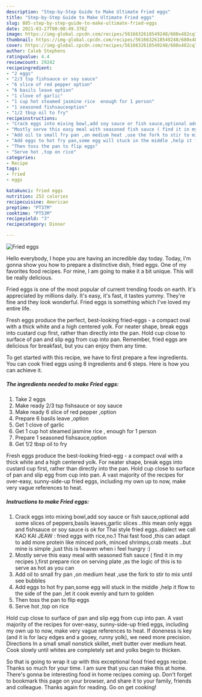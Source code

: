 ```yaml
---
description: "Step-by-Step Guide to Make Ultimate Fried eggs"
title: "Step-by-Step Guide to Make Ultimate Fried eggs"
slug: 885-step-by-step-guide-to-make-ultimate-fried-eggs
date: 2021-03-27T00:08:49.376Z
image: https://img-global.cpcdn.com/recipes/5616632618549248/680x482cq70/fried-eggs-recipe-main-photo.jpg
thumbnail: https://img-global.cpcdn.com/recipes/5616632618549248/680x482cq70/fried-eggs-recipe-main-photo.jpg
cover: https://img-global.cpcdn.com/recipes/5616632618549248/680x482cq70/fried-eggs-recipe-main-photo.jpg
author: Caleb Stephens
ratingvalue: 4.4
reviewcount: 29242
recipeingredient:
- "2 eggs"
- "2/3 tsp fishsauce or soy sauce"
- "6 slice of red pepper option"
- "6 basils leave option"
- "1 clove of garlic"
- "1 cup hot steamed jasmine rice  enough for 1 person"
- "1 seasoned fishsauceoption"
- "1/2 tbsp oil to fry"
recipeinstructions:
- "Crack eggs into mixing bowl,add soy sauce or fish sauce,optional add some slices of peppers,basils leaves,garlic slices ..this mean only eggs and fishsauce or soy sauce is ok for Thai style fried eggs..dialect we call KAO KAI JEAW : fried eggs with rice,no.1 Thai fast food ,this can adapt to add more protein like minced pork, minced shrimps,crab meats ..but mine is simple ,just this is heaven when i feel hungry :)"
- "Mostly serve this easy meal with seasoned fish sauce ( find it in my recipes ),first prepare rice on serving plate ,as the logic of this is to serve as hot as you can"
- "Add oil to small fry pan ,on medium heat ,use the fork to stir to mix until see bubbles"
- "Add eggs to hot fry pan,some egg will stuck in the middle ,help it flow to the side of the pan ,let it cook evenly and turn to golden"
- "Then toss the pan to flip eggs"
- "Serve hot ,top on rice"
categories:
- Recipe
tags:
- fried
- eggs

katakunci: fried eggs 
nutrition: 253 calories
recipecuisine: American
preptime: "PT37M"
cooktime: "PT53M"
recipeyield: "3"
recipecategory: Dinner

---
```



![Fried eggs](https://img-global.cpcdn.com/recipes/5616632618549248/680x482cq70/fried-eggs-recipe-main-photo.jpg)

Hello everybody, I hope you are having an incredible day today. Today, I'm gonna show you how to prepare a distinctive dish, fried eggs. One of my favorites food recipes. For mine, I am going to make it a bit unique. This will be really delicious.

Fried eggs is one of the most popular of current trending foods on earth. It's appreciated by millions daily. It's easy, it's fast, it tastes yummy. They're fine and they look wonderful. Fried eggs is something which I've loved my entire life.

Fresh eggs produce the perfect, best-looking fried-eggs - a compact oval with a thick white and a high centered yolk. For neater shape, break eggs into custard cup first, rather than directly into the pan. Hold cup close to surface of pan and slip egg from cup into pan. Remember, fried eggs are delicious for breakfast, but you can enjoy them any time.


To get started with this recipe, we have to first prepare a few ingredients. You can cook fried eggs using 8 ingredients and 6 steps. Here is how you can achieve it.

<!--inarticleads1-->

##### The ingredients needed to make Fried eggs:

1. Take 2 eggs
1. Make ready 2/3 tsp fishsauce or soy sauce
1. Make ready 6 slice of red pepper ,option
1. Prepare 6 basils leave ,option
1. Get 1 clove of garlic
1. Get 1 cup hot steamed jasmine rice , enough for 1 person
1. Prepare 1 seasoned fishsauce,option
1. Get 1/2 tbsp oil to fry


Fresh eggs produce the best-looking fried-egg - a compact oval with a thick white and a high centered yolk. For neater shape, break eggs into custard cup first, rather than directly into the pan. Hold cup close to surface of pan and slip egg from cup into pan. A vast majority of the recipes for over-easy, sunny-side-up fried eggs, including my own up to now, make very vague references to heat. 

<!--inarticleads2-->

##### Instructions to make Fried eggs:

1. Crack eggs into mixing bowl,add soy sauce or fish sauce,optional add some slices of peppers,basils leaves,garlic slices ..this mean only eggs and fishsauce or soy sauce is ok for Thai style fried eggs..dialect we call KAO KAI JEAW : fried eggs with rice,no.1 Thai fast food ,this can adapt to add more protein like minced pork, minced shrimps,crab meats ..but mine is simple ,just this is heaven when i feel hungry :)
1. Mostly serve this easy meal with seasoned fish sauce ( find it in my recipes ),first prepare rice on serving plate ,as the logic of this is to serve as hot as you can
1. Add oil to small fry pan ,on medium heat ,use the fork to stir to mix until see bubbles
1. Add eggs to hot fry pan,some egg will stuck in the middle ,help it flow to the side of the pan ,let it cook evenly and turn to golden
1. Then toss the pan to flip eggs
1. Serve hot ,top on rice


Hold cup close to surface of pan and slip egg from cup into pan. A vast majority of the recipes for over-easy, sunny-side-up fried eggs, including my own up to now, make very vague references to heat. If doneness is key (and it is for lacy edges and a gooey, runny yolk), we need more precision. Directions In a small small nonstick skillet, melt butter over medium heat. Cook slowly until whites are completely set and yolks begin to thicken. 

So that is going to wrap it up with this exceptional food fried eggs recipe. Thanks so much for your time. I am sure that you can make this at home. There's gonna be interesting food in home recipes coming up. Don't forget to bookmark this page on your browser, and share it to your family, friends and colleague. Thanks again for reading. Go on get cooking!
